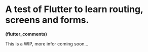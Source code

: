 # A test of Flutter to learn routing, screens and forms.

**(flutter_comments)**

This is a WIP, more infor coming soon...
